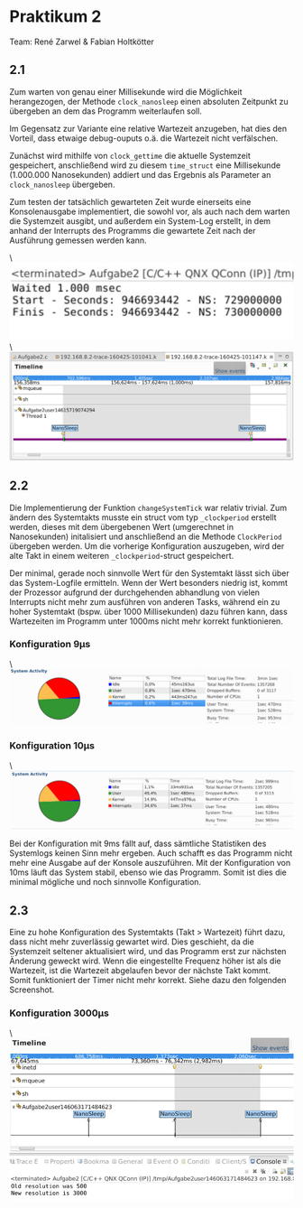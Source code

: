 # Praktikum 2

Team: René Zarwel & Fabian Holtkötter

## 2.1

Zum warten von genau einer Millisekunde wird die Möglichkeit herangezogen, der Methode `clock_nanosleep` einen absoluten Zeitpunkt zu übergeben
an dem das Programm weiterlaufen soll.

Im Gegensatz zur Variante eine relative Wartezeit anzugeben, hat dies den Vorteil, dass etwaige debug-ouputs o.ä. die Wartezeit nicht verfälschen.

Zunächst wird mithilfe von `clock_gettime` die aktuelle Systemzeit gespeichert,
anschließend wird zu diesem `time_struct` eine Millisekunde (1.000.000 Nanosekunden) addiert und das Ergebnis als Parameter an `clock_nanosleep` übergeben.

Zum testen der tatsächlich gewarteten Zeit wurde einerseits eine Konsolenausgabe implementiert,
die sowohl vor, als auch nach dem warten die Systemzeit ausgibt, und außerdem ein System-Log erstellt,
in dem anhand der Interrupts des Programms die gewartete Zeit nach der Ausführung gemessen werden kann.

\ ![Programmausgabe](images/Aufgabe2.1_screencap_output.PNG)
\ ![Systemlog-Messung](images/Aufgabe2.1_screencap_log.PNG)

## 2.2

Die Implementierung der Funktion `changeSystemTick` war relativ trivial. Zum ändern des Systemtakts musste ein struct vom typ `_clockperiod` erstellt werden,
dieses mit dem übergebenen Wert (umgerechnet in Nanosekunden) initalisiert und anschließend an die Methode `ClockPeriod` übergeben werden.
Um die vorherige Konfiguration auszugeben, wird der alte Takt in einem weiteren `_clockperiod`-struct gespeichert.

Der minimal, gerade noch sinnvolle Wert für den Systemtakt lässt sich über das System-Logfile ermitteln.
Wenn der Wert besonders niedrig ist, kommt der Prozessor aufgrund der durchgehenden abhandlung von vielen Interrupts nicht mehr zum ausführen von anderen Tasks,
während ein zu hoher Systemtakt (bspw. über 1000 Millisekunden) dazu führen kann, dass Wartezeiten im Programm unter 1000ms nicht mehr korrekt funktionieren.

### Konfiguration 9µs
\ ![CPU-Auslastung](images/Aufgabe2.2_screencap_9ms_summary.PNG)

### Konfiguration 10µs
\ ![CPU-Auslastung](images/Aufgabe2.2_screencap_10ms_summary.PNG)

Bei der Konfiguration mit 9ms fällt auf, dass sämtliche Statistiken des Systemlogs keinen Sinn mehr ergeben.
Auch schafft es das Programm nicht mehr eine Ausgabe auf der Konsole auszuführen. Mit der Konfiguration von 10ms läuft das System stabil, ebenso wie das Programm.
Somit ist dies die minimal mögliche und noch sinnvolle Konfiguration.

## 2.3

Eine zu hohe Konfiguration des Systemtakts (Takt > Wartezeit) führt dazu,
dass nicht mehr zuverlässig gewartet wird. Dies geschieht, da die Systemzeit seltener aktualisiert wird, 
und das Programm erst zur nächsten Änderung geweckt wird. Wenn die eingestellte Frequenz höher ist als die Wartezeit, ist die Wartezeit abgelaufen bevor der nächste Takt kommt. Somit funktioniert der Timer nicht mehr korrekt.
Siehe dazu den folgenden Screenshot.

### Konfiguration 3000µs
\ ![Systemlog des Ticker-Programms aus Aufgabe 2.1](images/Aufgabe2.2_screencap_3000ms.PNG)

